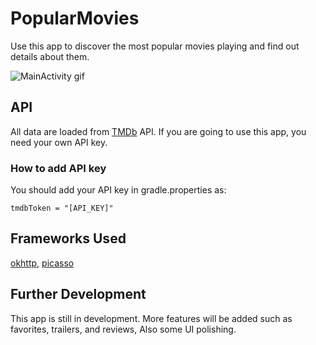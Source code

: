 # PopularMovies
Use this app to discover the most popular movies playing and find out details about them.

![MainActivity gif](docs/MainActivity.gif)

## API
All data are loaded from [TMDb](https://www.themoviedb.org/) API. If you are going to use this app, you need your own API key.

### How to add API key
You should add your API key in gradle.properties as:
```
tmdbToken = "[API_KEY]"
```
## Frameworks Used
[okhttp](http://square.github.io/okhttp/), [picasso](http://square.github.io/picasso/)

## Further Development
This app is still in development. More features will be added such as favorites, trailers, and reviews, Also some UI polishing.
